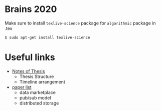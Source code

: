# Brains 2020

Make sure to install `texlive-science` package for `algorithmic` package in .tex

`$ sudo apt-get install texlive-science`

# Useful links

* [Notes of Thesis](https://hackmd.io/@jkrvivian/r1VwYhHZL)
  * Thesis Structure
  * Timeline arrangement
* [paper list](https://docs.google.com/spreadsheets/d/1VFMjXoJUJUFDju8MlDOQ1lwFrw-E__oNTe6ti2AzwK4/edit?usp=sharing)
  * data marketplace
  * pub/sub model
  * distributed storage
